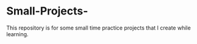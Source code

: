 # Small-Projects-
This repository is for some small time practice projects that I create while learning. 
